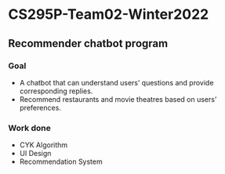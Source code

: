 # CS295P-Team02-Winter2022

## Recommender chatbot program

### Goal
- A chatbot that can understand users’ questions and provide corresponding replies.
- Recommend restaurants and movie theatres based on users’ preferences.

### Work done
- CYK Algorithm
- UI Design
- Recommendation System


